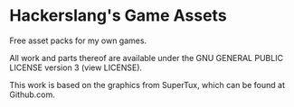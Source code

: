 # Hackerslang's Game Assets
Free asset packs for my own games.

All work and parts thereof are available under the GNU GENERAL PUBLIC LICENSE version 3 (view LICENSE).

This work is based on the graphics from SuperTux, which can be found at Github.com.
